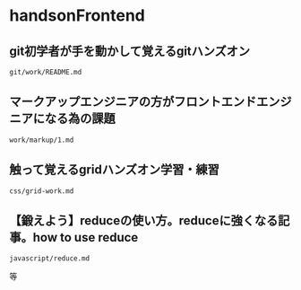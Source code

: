 # handsonFrontend

## git初学者が手を動かして覚えるgitハンズオン

`git/work/README.md`

## マークアップエンジニアの方がフロントエンドエンジニアになる為の課題

`work/markup/1.md`

## 触って覚えるgridハンズオン学習・練習

`css/grid-work.md`

## 【鍛えよう】reduceの使い方。reduceに強くなる記事。how to use reduce

`javascript/reduce.md`

等
